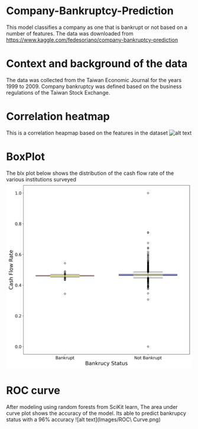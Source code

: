 # Company-Bankruptcy-Prediction
This model classifies a company as one that is bankrupt  or not based on a number of features. The data was downloaded from https://www.kaggle.com/fedesoriano/company-bankruptcy-prediction

# Context and background of the data
The data was collected from the Taiwan Economic Journal for the years 1999 to 2009. Company bankruptcy was defined based on the business regulations of the Taiwan Stock Exchange.

# Correlation heatmap
This is a correlation heapmap based on the features in the dataset ![alt text](Images/bankrupcy.png)

# BoxPlot
The blx plot below shows the distribution of the cash flow rate of the various institutions surveyed ![alt text](Images/boxplot.png)

# ROC curve
After modeling using random forests from SciKit learn, The area under curve plot shows the accuracy of the model. Its able to predict bankrupcy status with a 96% accuracy ![alt text](Images/ROC\ Curve.png)


